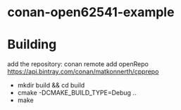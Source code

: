 # conan-open62541-example

# Building

add the repository:
conan remote add openRepo https://api.bintray.com/conan/matkonnerth/cpprepo

* mkdir build && cd build
* cmake -DCMAKE_BUILD_TYPE=Debug ..
* make
